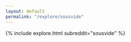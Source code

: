 ```yaml
---
layout: default
permalink: "/explore/sousvide"
---
```


<link rel="stylesheet" type="text/css" href="/static/css/explore.css">
{% include explore.html subreddit="sousvide" %}
